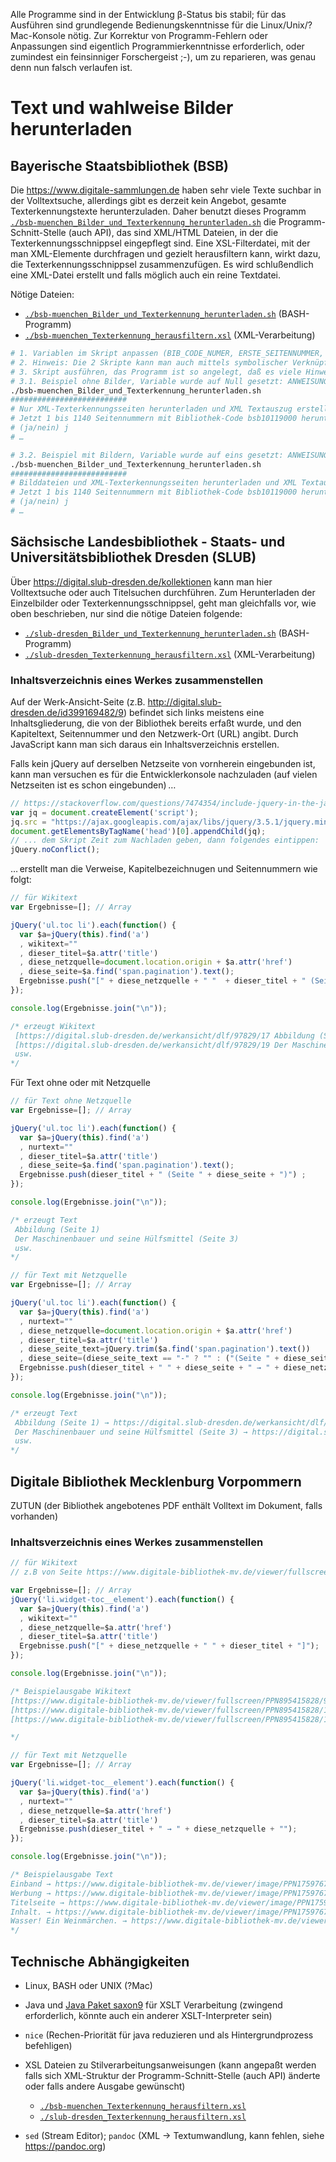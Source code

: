 Alle Programme sind in der Entwicklung β-Status bis stabil; für das Ausführen sind grundlegende Bedienungskenntnisse für die Linux/Unix/?Mac-Konsole nötig. Zur Korrektur von Programm-Fehlern oder Anpassungen sind eigentlich Programmierkenntnisse erforderlich, oder zumindest ein feinsinniger Forschergeist ;-), um zu reparieren, was genau denn nun falsch verlaufen ist.

# Text und wahlweise Bilder herunterladen

## Bayerische Staatsbibliothek (BSB)

Die https://www.digitale-sammlungen.de haben sehr viele Texte suchbar in der Volltextsuche, allerdings gibt es derzeit kein Angebot, gesamte Texterkennungstexte herunterzuladen. Daher benutzt dieses Programm [`./bsb-muenchen_Bilder_und_Texterkennung_herunterladen.sh`](bsb-muenchen_Bilder_und_Texterkennung_herunterladen.sh) die Programm-Schnitt-Stelle (auch API), das sind XML/HTML Dateien, in der die Texterkennungsschnippsel eingepflegt sind. Eine XSL-Filterdatei, mit der man XML-Elemente durchfragen und gezielt herausfiltern kann, wirkt dazu, die Texterkennungsschnippsel zusammenzufügen. Es wird schlußendlich eine XML-Datei erstellt und falls möglich auch ein reine Textdatei.

Nötige Dateien:
- [`./bsb-muenchen_Bilder_und_Texterkennung_herunterladen.sh`](bsb-muenchen_Bilder_und_Texterkennung_herunterladen.sh) (BASH-Programm)
- [`./bsb-muenchen_Texterkennung_herausfiltern.xsl`](bsb-muenchen_Texterkennung_herausfiltern.xsl) (XML-Verarbeitung)

```bash
# 1. Variablen im Skript anpassen (BIB_CODE_NUMER, ERSTE_SEITENNUMMER, LETZTE_SEITENNUMMER) und abspeichern
# 2. Hinweis: Die 2 Skripte kann man auch mittels symbolischer Verknüpfung in den gewünschten Ordner hinverknüpfen und dasig darinnen ausführen lassen
# 3. Skript ausführen, das Programm ist so angelegt, daß es viele Hinweise gibt
# 3.1. Beispiel ohne Bilder, Variable wurde auf Null gesetzt: ANWEISUNG_LADE_BILDER_HERUNTER=0 , also keine Bilder herunterladen
./bsb-muenchen_Bilder_und_Texterkennung_herunterladen.sh
##########################
# Nur XML-Texterkennungsseiten herunterladen und XML Textauszug erstellen …
# Jetzt 1 bis 1140 Seitennummern mit Bibliothek-Code bsb10119000 herunterladen und Text in Textseiten_bsb10119000_allesamt.xml zusammenfügen?
# (ja/nein) j
# …

# 3.2. Beispiel mit Bildern, Variable wurde auf eins gesetzt: ANWEISUNG_LADE_BILDER_HERUNTER=1 , also Bilder herunterladen
./bsb-muenchen_Bilder_und_Texterkennung_herunterladen.sh
##########################
# Bilddateien und XML-Texterkennungsseiten herunterladen und XML Textauszug erstellen …
# Jetzt 1 bis 1140 Seitennummern mit Bibliothek-Code bsb10119000 herunterladen und Text in Textseiten_bsb10119000_allesamt.xml zusammenfügen?
# (ja/nein) j
# …
```

## Sächsische Landesbibliothek - Staats- und Universitätsbibliothek Dresden (SLUB)

Über https://digital.slub-dresden.de/kollektionen kann man hier Volltextsuche oder auch Titelsuchen durchführen. Zum Herunterladen der Einzelbilder oder Texterkennungsschnippsel, geht man gleichfalls vor, wie oben beschrieben, nur sind die nötige Dateien folgende:

- [`./slub-dresden_Bilder_und_Texterkennung_herunterladen.sh`](slub-dresden_Bilder_und_Texterkennung_herunterladen.sh) (BASH-Programm)
- [`./slub-dresden_Texterkennung_herausfiltern.xsl`](slub-dresden_Texterkennung_herausfiltern.xsl) (XML-Verarbeitung)

### Inhaltsverzeichnis eines Werkes zusammenstellen

Auf der Werk-Ansicht-Seite (z.B. http://digital.slub-dresden.de/id399169482/9) befindet sich links meistens eine Inhaltsgliederung, die von der Bibliothek bereits erfaßt wurde, und den Kapiteltext, Seitennummer und den Netzwerk-Ort (URL) angibt. Durch JavaScript kann man sich daraus ein Inhaltsverzeichnis erstellen.

Falls kein jQuery auf derselben Netzseite von vornherein eingebunden ist, kann man versuchen es für die Entwicklerkonsole nachzuladen (auf vielen Netzseiten ist es schon eingebunden) …
```JavaScript
// https://stackoverflow.com/questions/7474354/include-jquery-in-the-javascript-console#7474386
var jq = document.createElement('script');
jq.src = "https://ajax.googleapis.com/ajax/libs/jquery/3.5.1/jquery.min.js";
document.getElementsByTagName('head')[0].appendChild(jq);
// ... dem Skript Zeit zum Nachladen geben, dann folgendes eintippen:
jQuery.noConflict();
```
… erstellt man die Verweise, Kapitelbezeichnugen und Seitennummern wie folgt:
```JavaScript
// für Wikitext
var Ergebnisse=[]; // Array

jQuery('ul.toc li').each(function() {
  var $a=jQuery(this).find('a')
  , wikitext=""
  , dieser_titel=$a.attr('title')
  , diese_netzquelle=document.location.origin + $a.attr('href')
  , diese_seite=$a.find('span.pagination').text();
  Ergebnisse.push("[" + diese_netzquelle + " "  + dieser_titel + " (Seite " + diese_seite + ")"  + "]");
});

console.log(Ergebnisse.join("\n"));

/* erzeugt Wikitext
 [https://digital.slub-dresden.de/werkansicht/dlf/97829/17 Abbildung (Seite 1)]
 [https://digital.slub-dresden.de/werkansicht/dlf/97829/19 Der Maschinenbauer und seine Hülfsmittel (Seite 3)]
 usw.
*/
```

Für Text ohne oder mit Netzquelle
```JavaScript
// für Text ohne Netzquelle
var Ergebnisse=[]; // Array

jQuery('ul.toc li').each(function() {
  var $a=jQuery(this).find('a')
  , nurtext=""
  , dieser_titel=$a.attr('title')
  , diese_seite=$a.find('span.pagination').text();
  Ergebnisse.push(dieser_titel + " (Seite " + diese_seite + ")") ;
});

console.log(Ergebnisse.join("\n"));

/* erzeugt Text
 Abbildung (Seite 1)
 Der Maschinenbauer und seine Hülfsmittel (Seite 3)
 usw.
*/

// für Text mit Netzquelle
var Ergebnisse=[]; // Array

jQuery('ul.toc li').each(function() {
  var $a=jQuery(this).find('a')
  , nurtext=""
  , diese_netzquelle=document.location.origin + $a.attr('href')
  , dieser_titel=$a.attr('title')
  , diese_seite_text=jQuery.trim($a.find('span.pagination').text())
  , diese_seite=(diese_seite_text == "-" ? "" : ("(Seite " + diese_seite_text + ")"));
  Ergebnisse.push(dieser_titel + " " + diese_seite + " → " + diese_netzquelle) ;
});

console.log(Ergebnisse.join("\n"));

/* erzeugt Text
 Abbildung (Seite 1) → https://digital.slub-dresden.de/werkansicht/dlf/97829/17
 Der Maschinenbauer und seine Hülfsmittel (Seite 3) → https://digital.slub-dresden.de/werkansicht/dlf/97829/19
 usw.
*/
```

## Digitale Bibliothek Mecklenburg Vorpommern

ZUTUN (der Bibliothek angebotenes PDF enthält Volltext im Dokument, falls vorhanden)

### Inhaltsverzeichnis eines Werkes zusammenstellen

```javascript
// für Wikitext
// z.B von Seite https://www.digitale-bibliothek-mv.de/viewer/fullscreen/PPN895415828/232/ aus 

var Ergebnisse=[]; // Array
jQuery('li.widget-toc__element').each(function() {
  var $a=jQuery(this).find('a')
  , wikitext=""
  , diese_netzquelle=$a.attr('href')
  , dieser_titel=$a.attr('title')
  Ergebnisse.push("[" + diese_netzquelle + " " + dieser_titel + "]");
});

console.log(Ergebnisse.join("\n"));

/* Beispielausgabe Wikitext
[https://www.digitale-bibliothek-mv.de/viewer/fullscreen/PPN895415828/9/LOG_0004/ Inhalts-Verzeichnis.]
[https://www.digitale-bibliothek-mv.de/viewer/fullscreen/PPN895415828/11/LOG_0005/ Weihnachtslied.]
[https://www.digitale-bibliothek-mv.de/viewer/fullscreen/PPN895415828/12/LOG_0006/ Widmung.]

*/

// für Text mit Netzquelle
var Ergebnisse=[]; // Array

jQuery('li.widget-toc__element').each(function() {
  var $a=jQuery(this).find('a')
  , nurtext=""
  , diese_netzquelle=$a.attr('href')
  , dieser_titel=$a.attr('title')
  Ergebnisse.push(dieser_titel + " → " + diese_netzquelle + "");
});

console.log(Ergebnisse.join("\n"));

/* Beispielausgabe Text
Einband → https://www.digitale-bibliothek-mv.de/viewer/image/PPN1759767042/1/LOG_0001/
Werbung → https://www.digitale-bibliothek-mv.de/viewer/image/PPN1759767042/6/LOG_0002/
Titelseite → https://www.digitale-bibliothek-mv.de/viewer/image/PPN1759767042/7/LOG_0003/
Inhalt. → https://www.digitale-bibliothek-mv.de/viewer/image/PPN1759767042/11/LOG_0005/
Wasser! Ein Weinmärchen. → https://www.digitale-bibliothek-mv.de/viewer/image/PPN1759767042/13/LOG_0006/
*/
```

## Technische Abhängigkeiten

- Linux, BASH oder UNIX (?Mac)
- Java und [Java Paket saxon9](https://www.saxonica.com/html/documentation9.4/documentation.html) für XSLT Verarbeitung (zwingend erforderlich, könnte auch ein anderer XSLT-Interpreter sein)
- `nice` (Rechen-Priorität für java reduzieren und als Hintergrundprozess befehligen)
- XSL Dateien zu Stilverarbeitungsanweisungen (kann angepaßt werden falls sich XML-Struktur der Programm-Schnitt-Stelle (auch API) änderte oder falls andere Ausgabe gewünscht)

  - [`./bsb-muenchen_Texterkennung_herausfiltern.xsl`](bsb-muenchen_Texterkennung_herausfiltern.xsl)
  - [`./slub-dresden_Texterkennung_herausfiltern.xsl`](bsb-muenchen_Texterkennung_herausfiltern.xsl)

- `sed` (Stream Editor); `pandoc` (XML → Textumwandlung, kann fehlen, siehe https://pandoc.org) 

